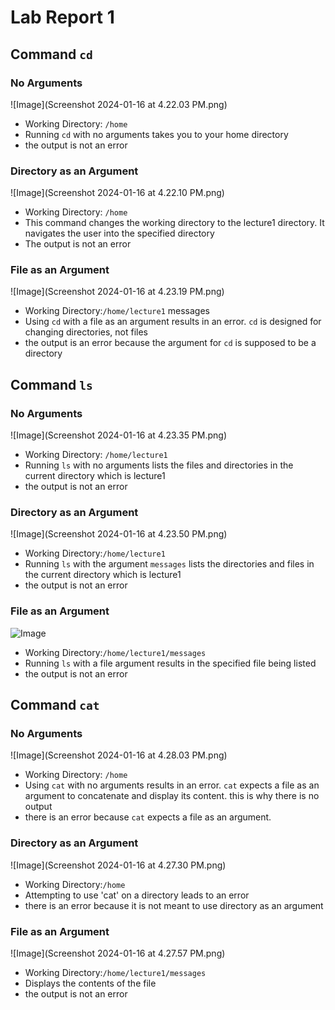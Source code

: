 # Lab Report 1
## Command `cd`
### No Arguments 
![Image](Screenshot 2024-01-16 at 4.22.03 PM.png)
* Working Directory: `/home`
* Running `cd` with no arguments takes you to your home directory
* the output is not an error
### Directory as an Argument
![Image](Screenshot 2024-01-16 at 4.22.10 PM.png)
* Working Directory: `/home`
* This command changes the working directory to the lecture1 directory. It navigates the user into the specified directory
* The output is not an error
### File as an Argument
![Image](Screenshot 2024-01-16 at 4.23.19 PM.png)
* Working Directory:`/home/lecture1` messages
* Using `cd` with a file as an argument results in an error. `cd` is designed for changing directories, not files
* the output is an error because the argument for `cd` is supposed to be a directory
## Command `ls`
### No Arguments
![Image](Screenshot 2024-01-16 at 4.23.35 PM.png)
* Working Directory: `/home/lecture1`
* Running `ls` with no arguments lists the files and directories in the current directory which is lecture1
* the output is not an error
### Directory as an Argument
![Image](Screenshot 2024-01-16 at 4.23.50 PM.png)
* Working Directory:`/home/lecture1`
* Running `ls` with the argument `messages` lists the directories and files in the current directory which is lecture1
* the output is not an error
### File as an Argument
![Image]()
* Working Directory:`/home/lecture1/messages`
* Running `ls` with a file argument results in the specified file being listed
* the output is not an error
## Command `cat`
### No Arguments
![Image](Screenshot 2024-01-16 at 4.28.03 PM.png)
* Working Directory: `/home`
* Using `cat` with no arguments results in an error. `cat` expects a file as an argument to concatenate and display its content. this is why there is no output
* there is an error because `cat` expects a file as an argument.
### Directory as an Argument
![Image](Screenshot 2024-01-16 at 4.27.30 PM.png)
* Working Directory:`/home`
* Attempting to use 'cat' on a directory leads to an error
* there is an error because it is not meant to use directory as an argument
### File as an Argument
![Image](Screenshot 2024-01-16 at 4.27.57 PM.png)
* Working Directory:`/home/lecture1/messages`
* Displays the contents of the file
* the output is not an error
